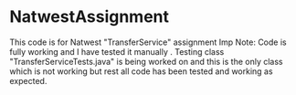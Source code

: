 # NatwestAssignment
This code is for Natwest "TransferService"  assignment
Imp Note:  Code is fully working and I have tested it manually .  Testing class   "TransferServiceTests.java"  is being worked on and this is the only class which is not working but rest all code has been tested and working as expected.
